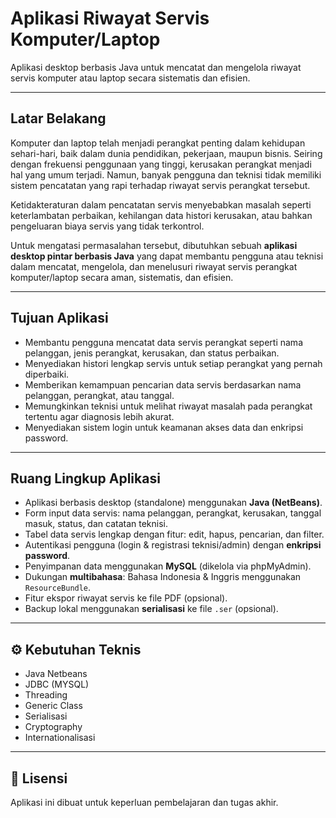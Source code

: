# Aplikasi Riwayat Servis Komputer/Laptop

Aplikasi desktop berbasis Java untuk mencatat dan mengelola riwayat servis komputer atau laptop secara sistematis dan efisien.

---

## Latar Belakang

Komputer dan laptop telah menjadi perangkat penting dalam kehidupan sehari-hari, baik dalam dunia pendidikan, pekerjaan, maupun bisnis. Seiring dengan frekuensi penggunaan yang tinggi, kerusakan perangkat menjadi hal yang umum terjadi. Namun, banyak pengguna dan teknisi tidak memiliki sistem pencatatan yang rapi terhadap riwayat servis perangkat tersebut.

Ketidakteraturan dalam pencatatan servis menyebabkan masalah seperti keterlambatan perbaikan, kehilangan data histori kerusakan, atau bahkan pengeluaran biaya servis yang tidak terkontrol.

Untuk mengatasi permasalahan tersebut, dibutuhkan sebuah **aplikasi desktop pintar berbasis Java** yang dapat membantu pengguna atau teknisi dalam mencatat, mengelola, dan menelusuri riwayat servis perangkat komputer/laptop secara aman, sistematis, dan efisien.

---

## Tujuan Aplikasi

- Membantu pengguna mencatat data servis perangkat seperti nama pelanggan, jenis perangkat, kerusakan, dan status perbaikan.
- Menyediakan histori lengkap servis untuk setiap perangkat yang pernah diperbaiki.
- Memberikan kemampuan pencarian data servis berdasarkan nama pelanggan, perangkat, atau tanggal.
- Memungkinkan teknisi untuk melihat riwayat masalah pada perangkat tertentu agar diagnosis lebih akurat.
- Menyediakan sistem login untuk keamanan akses data dan enkripsi password.

---

## Ruang Lingkup Aplikasi

- Aplikasi berbasis desktop (standalone) menggunakan **Java (NetBeans)**.
- Form input data servis: nama pelanggan, perangkat, kerusakan, tanggal masuk, status, dan catatan teknisi.
- Tabel data servis lengkap dengan fitur: edit, hapus, pencarian, dan filter.
- Autentikasi pengguna (login & registrasi teknisi/admin) dengan **enkripsi password**.
- Penyimpanan data menggunakan **MySQL** (dikelola via phpMyAdmin).
- Dukungan **multibahasa**: Bahasa Indonesia & Inggris menggunakan `ResourceBundle`.
- Fitur ekspor riwayat servis ke file PDF (opsional).
- Backup lokal menggunakan **serialisasi** ke file `.ser` (opsional).

---

## ⚙️ Kebutuhan Teknis

- Java Netbeans
- JDBC (MYSQL)
- Threading
- Generic Class
- Serialisasi
- Cryptography
- Internationalisasi

---

## 📄 Lisensi

Aplikasi ini dibuat untuk keperluan pembelajaran dan tugas akhir.